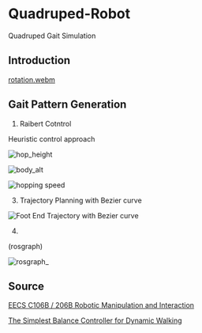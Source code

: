 # Quadruped-Robot

Quadruped Gait Simulation

## Introduction

[rotation.webm](https://github.com/user-attachments/assets/0a3ba3a8-f0d8-4456-a30a-2ad453011e31)

## Gait Pattern Generation
1. Raibert Cotntrol

Heuristic control approach

![hop_height](https://github.com/user-attachments/assets/a4ff596e-945e-4af2-8070-c12abf59e407)

![body_alt](https://github.com/user-attachments/assets/b213d216-6efe-4474-ae2b-a02994b59559)

![hopping speed](https://github.com/user-attachments/assets/a0aba093-ac56-414a-9ef6-5efe17cce987)


3. Trajectory Planning with Bezier curve

![Foot End Trajectory with Bezier curve](https://github.com/user-attachments/assets/290e8f01-9123-4fd2-b21e-c0ba2c51164a)


4. 



(rosgraph)

![rosgraph_](https://github.com/user-attachments/assets/cce919bf-e8d5-4510-abef-565f27cecf99)

## Source

[EECS C106B / 206B Robotic Manipulation and Interaction](https://pages.github.berkeley.edu/EECS-106/sp22-site/assets/scribe_notes/scribe_lec_14A.pdf)

[The Simplest Balance Controller for Dynamic Walking](https://arxiv.org/pdf/2211.06223)
